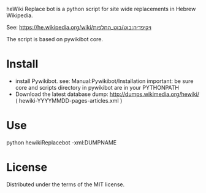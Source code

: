 heWiki Replace bot is a python script for site wide replacements in Hebrew Wikipedia.

See:
https://he.wikipedia.org/wiki/ויקיפדיה:בוט/בוט_החלפות

The script is based on pywikibot core.

Install
=======
* install Pywikibot.
   see: Manual:Pywikibot/Installation
   important: be sure core and scripts directory in pywikibot are in your PYTHONPATH
* Download the latest database dump:
   http://dumps.wikimedia.org/hewiki/
   ( hewiki-YYYYMMDD-pages-articles.xml )

Use
=======
python hewikiReplacebot -xml:DUMPNAME

License
=======
Distributed under the terms of the MIT license.


